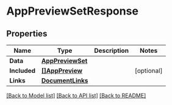 # AppPreviewSetResponse

## Properties

Name | Type | Description | Notes
------------ | ------------- | ------------- | -------------
**Data** | [**AppPreviewSet**](AppPreviewSet.md) |  | 
**Included** | [**[]AppPreview**](AppPreview.md) |  | [optional] 
**Links** | [**DocumentLinks**](DocumentLinks.md) |  | 

[[Back to Model list]](../README.md#documentation-for-models) [[Back to API list]](../README.md#documentation-for-api-endpoints) [[Back to README]](../README.md)


